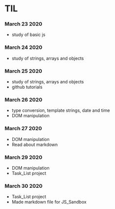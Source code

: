 # TIL

### March 23 2020
- study of basic js

### March 24 2020
- study of strings, arrays and objects

### March 25 2020
- study of strings, arrays and objects
- github tutorials

### March 26 2020
- type conversion, template strings, date and time
- DOM manipulation

### March 27 2020
- DOM manipulation
- Read about markdown

### March 29 2020
- DOM manipulation
- Task_List project

### March 30 2020
- Task_List project
- Made markdown file for JS_Sandbox
